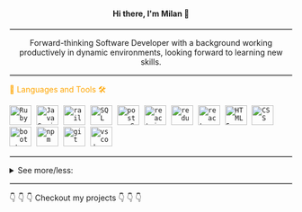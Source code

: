 <h4 align="center"> Hi there, I'm Milan 👋 </h4>

<hr style="border:0.9px ridge lightgray"> </hr>

<p align="center">Forward-thinking Software Developer with a background working productively in dynamic environments, looking forward to learning new skills. </p>

  <!-- <p> 🎭 Fun 💯 fact:  </p> -->

<hr style="border:0.9px ridge lightgray"> </hr>

<p style="color:orange"> 💬 Languages and Tools 🛠️ </p>
<code><img style="margin-right:5px" height="35" width="39" src="https://encrypted-tbn0.gstatic.com/images?q=tbn:ANd9GcRfqN8TibosvoL-zcoD5gIJbbvIwQRsPXGd4w&usqp=CAU" alt="Ruby"></code>
<code><img style="margin-right:5px" height="35" width="39" src="https://www.computerhope.com/jargon/j/javascript.png" alt="JavaScript"></code>
<code><img style="margin-right:5px" height="35" width="39" src="https://encrypted-tbn0.gstatic.com/images?q=tbn:ANd9GcS1-hbc5uiUvkHxTIjHROe7pgI3f8TMFYUyGfoTPkIeUkttRD9xsBgNk7qC8z7ZGCWF23E&usqp=CAU" alt="rails"></code>
<code><img style="margin-right:5px" height="35" width="39" src="https://cloudblogs.microsoft.com/uploads/prod/sites/32/2020/05/SQL.png" alt="SQL"></code>
<code><img style="margin-right:5px" height="35" width="39" src="https://upload.wikimedia.org/wikipedia/commons/thumb/2/29/Postgresql_elephant.svg/1200px-Postgresql_elephant.svg.png" alt="postgreSQL"></code>
<code><img src="https://res.cloudinary.com/practicaldev/image/fetch/s--3zWuwYa3--/c_imagga_scale,f_auto,fl_progressive,h_900,q_auto,w_1600/https://dev-to-uploads.s3.amazonaws.com/uploads/articles/pdib9r9rk5j1m7oala1p.png" style="margin-right:5px" height="35" width="39" alt="react.js"></code>
<code><img style="margin-right:5px" height="35" width="39" src="https://chriscourses.com/img/blog/redux/redux.jpg" alt="redux"></code>
<code><img style="margin-right:5px" height="35" width="39" src="https://www.loginradius.com/blog/async/static/a53096b6796dd3d1e3f3df8bc77a6689/03979/index.png" alt="react-router"></code>
<code><img style="margin-right:5px" height="35" width="39" src="https://upload.wikimedia.org/wikipedia/commons/thumb/6/61/HTML5_logo_and_wordmark.svg/1200px-HTML5_logo_and_wordmark.svg.png" alt="HTML5"></code>
<code><img style="margin-right:5px" height="35" width="39" src="https://upload.wikimedia.org/wikipedia/commons/thumb/d/d5/CSS3_logo_and_wordmark.svg/1200px-CSS3_logo_and_wordmark.svg.png" alt="CSS"></code>
<code><img style="margin-right:5px" height="35" width="39" src="https://encrypted-tbn0.gstatic.com/images?q=tbn:ANd9GcQ7YM1mnDVjOkXzB1Y_dZKp8Hiuyi4q7U8wVQ&usqp=CAU"alt="bootstrap"></code>
<code><img style="margin-right:5px" height="35" width="39" src="https://www.zdnet.com/a/img/resize/41f98ac5e953bbdc816fda798ab505817d23e886/2020/01/13/7b52414d-132a-4ef9-b050-0f16e37f433b/npm.png?width=1200&height=1200&fit=crop&auto=webp" alt="npm"></code>
<code><img style="margin-right:5px" height="35" width="39" src="https://cdn-media-1.freecodecamp.org/images/VQhi-KgyeBh6jegrDc2zaLOGxsBWq0Bw5dNq" alt="git"></code>
<code><img style="margin-right:5px" height="35" width="39" src="https://upload.wikimedia.org/wikipedia/commons/thumb/9/9a/Visual_Studio_Code_1.35_icon.svg/2048px-Visual_Studio_Code_1.35_icon.svg.png" alt="vs code"></code>
<hr style="border:0.9px ridge lightgray"> </hr>
<details>
<summary>See more/less:</summary>
<hr style="border:0.9px ridge lightgray"> </hr>

<p style="color:orange"> 😺 GitHub Stats  📈</p>
<!-- * side by side pictures -->
<div>
  <spam><img style="align:center" width="33%" src="https://github-readme-stats.vercel.app/api?username=zicna&show_icons=true&theme=radical" alt="GitHub stats">
  <spam><img style="align:center" width="33%" src="https://github-readme-stats.vercel.app/api/top-langs/?username=zicna&layout=compact&show_icons=true&theme=radical" alt="Most used Languages"><div>
</div>

<hr style="border:0.9px ridge lightgray"> </hr>
<p style="color:orange">Connect with me:</p>

<a  href="mailto:zivkovicmilan1987@gmail.com"><img height="30px" width="35px" style="border-radius:25%" src="https://www.howtogeek.com/wp-content/uploads/2019/03/gmail-1.png?width=1198&trim=1,1&bg-color=000&pad=1,1"></a>
<a  href="https://www.linkedin.com/in/milan-m-zivkovic/"><img height="30px" width="35px" style="border-radius:25%" src="https://upload.wikimedia.org/wikipedia/commons/thumb/c/c9/Linkedin.svg/1200px-Linkedin.svg.png"></a>

<hr style="border:0.9px ridge lightgray"> </hr>

<p style="color:orange"> 🌱 currently working on:</p>
  
  - adding features to my projects
  - solidified and expand skills

<p style="color:orange"> 👉 Next on my learning list:</p>

- Algorithms and data structure
- AWS
- Node.js

<p style="color:orange">👯 I’m looking to:</p> 
  
- collaborate with newies to software industry and learn more about algorithms and data structures

<p style="color:orange">🥅 2020 Goals:</p>

- step into IT industry
- learn a new language (Python)

<p style="color:orange">Hobbies:</p>

- 🚵🏼‍♂️ Bike riding
- 🏃‍♂️ Trail running
- 📜 History books and documentaries
</details>

<hr style="border:0.9px ridge lightgray"> </hr>
👇 👇 👇 Checkout my projects 👇 👇 👇

<!-- [github]: https://github.com/zicna
[linkedin]: https://www.linkedin.com/feed/ -->

<!-- ! resources -->
<!-- *Github Stats: -->
<!-- https://github.com/anuraghazra/github-readme-stats -->
<!-- * emojis -->
<!-- https://emojidb.org/history-emojis -->
<!-- * Markdown basic syntax -->
<!--  https://dev.to/zicna/path-to-better-readmemd-through-markdown-syntax-42hd-->
<!-- * Other resources -->
<!-- https://dev.to/github/10-standout-github-profile-readmes-h2o -->
<!-- * collapsible section -->
<!-- https://gist.github.com/pierrejoubert73/902cc94d79424356a8d20be2b382e1ab -->
